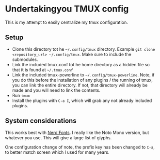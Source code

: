 # Undertakingyou TMUX config

This is my attempt to easily centralize my tmux configuration.

## Setup
* Clone this directory tot he `~/.config/tmux` directory. Example `git clone
    <repository_url> ~/.config/tmux`. Make sure to include the submodules.
* Link the included tmux.conf tot he home directory as a hidden file so that it
    is found at `~/.tmux.conf`
* Link the included tmux-powerline to `~/.config/tmux-powerline`. Note, if you
    do this before the installation of any plugins / the running of tmux, you
    can link the entire directory. If not, that directory will already be made
    and you will need to link the contents.
* Run `tmux`
* Install the plugins with `C-a I`, which will grab any not already included
    plugins.

## System considerations
This works best with [Nerd Fonts](https://github.com/ryanoasis/nerd-fonts). I
really like the Noto Mono version, but whatever you use. This will give a large
list of glyphs.

One configuration change of note, the prefix key has been changed to `C-a`, to
better match screen which I used for many years.

